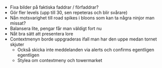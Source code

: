 - Fixa bilder på faktiska faddrar / förfaddrar?
- Gör fler levels (upp till 30, sen repeteras och blir svårare)
- Nån motsvarighet till road spikes i bloons som kan ta några ninjor man missat?
- Balansera lite, pengar får man väldigt fort nu
- Nåt bra sätt att presentera lore
- Contextmenyn borde uppgraderas ifall man har den uppe medan tornet skjuter
    - Också skicka inte meddelanden via alerts och confirms egentligen egentligen
    - Stylea om contextmeny och towermarket